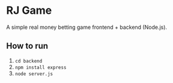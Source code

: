 # RJ Game
A simple real money betting game frontend + backend (Node.js).

## How to run
1. `cd backend`
2. `npm install express`
3. `node server.js`